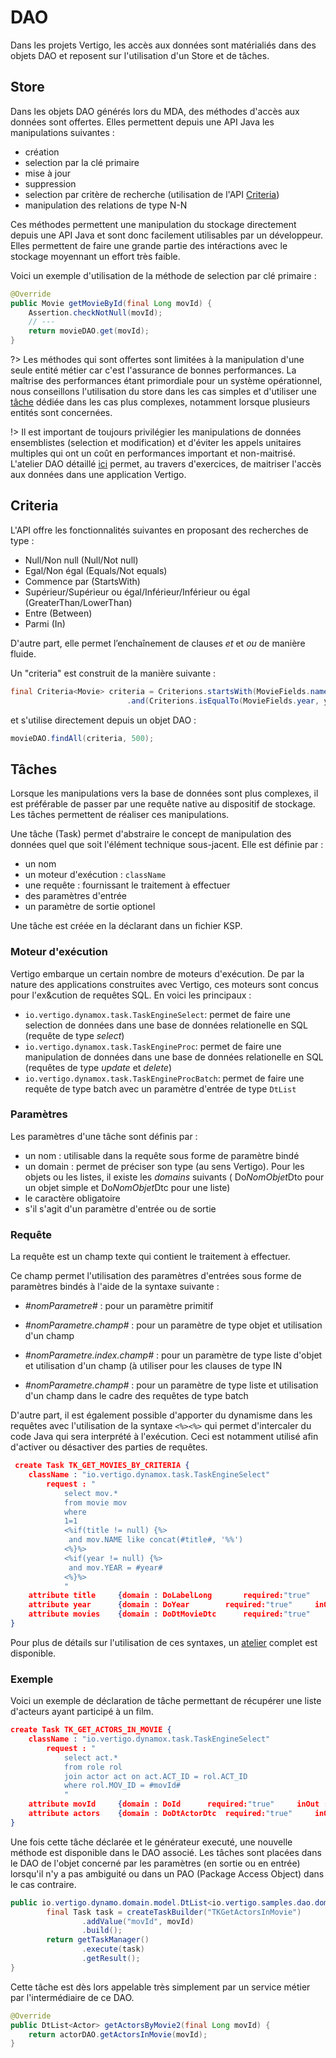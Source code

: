 # DAO

Dans les projets Vertigo, les accès aux données sont matérialiés dans des objets DAO et reposent sur l'utilisation d'un Store et de tâches.

## Store

Dans les objets DAO générés lors du MDA, des méthodes d'accès aux données sont offertes. Elles permettent depuis une API Java les manipulations suivantes :

- création
- selection par la clé primaire
- mise à jour
- suppression
- selection par critère de recherche (utilisation de l'API [Criteria](#criteria))
- manipulation des relations de type N-N

Ces méthodes permettent une manipulation du stockage directement depuis une API Java et sont donc facilement utilisables par un développeur. Elles permettent de faire une grande partie des intéractions avec le stockage moyennant un effort très faible.

Voici un exemple d'utilisation de la méthode de selection par clé primaire :

```java
@Override
public Movie getMovieById(final Long movId) {
	Assertion.checkNotNull(movId);
	// ---
	return movieDAO.get(movId);
}
```


?> Les méthodes qui sont offertes sont limitées à la manipulation d'une seule entité métier car c'est l'assurance de bonnes performances. La maîtrise des performances étant primordiale pour un système opérationnel, nous conseillons l'utilisation du store dans les cas simples et d'utiliser une [tâche](#tâches) dédiée dans les cas plus complexes, notamment lorsque plusieurs entités sont concernées.

!> Il est important de toujours privilégier les manipulations de données ensemblistes (selection et modification) et d'éviter les appels unitaires multiples qui ont un coût en performances important et non-maitrisé. L'atelier DAO détaillé [ici](/guide/samples_dao) permet, au travers d'exercices, de maitriser l'accès aux données dans une application Vertigo.


## Criteria

L'API offre les fonctionnalités suivantes en proposant des recherches de type :

- Null/Non null (Null/Not null)
- Egal/Non égal (Equals/Not equals)
- Commence par (StartsWith)
- Supérieur/Supérieur ou égal/Inférieur/Inférieur ou égal (GreaterThan/LowerThan)
- Entre (Between)
- Parmi (In)

D'autre part, elle permet l’enchaînement de clauses *et* et *ou* de manière fluide.

Un "criteria" est construit de la manière suivante :

```java
final Criteria<Movie> criteria = Criterions.startsWith(MovieFields.name, title)
						  .and(Criterions.isEqualTo(MovieFields.year, year));
```

et s'utilise directement depuis un objet DAO :

```java
movieDAO.findAll(criteria, 500);
```


## Tâches

Lorsque les manipulations vers la base de données sont plus complexes, il est préférable de passer par une requête native au dispositif de stockage. Les tâches permettent de réaliser ces manipulations.

Une tâche (Task) permet d'abstraire le concept de manipulation des données quel que soit l'élément technique sous-jacent. Elle est définie par :

- un nom
- un moteur d'exécution :  `className`
- une requête : fournissant le traitement à effectuer
- des paramètres d'entrée
- un paramètre de sortie optionel

Une tâche est créée en la déclarant dans un fichier KSP.

### Moteur d'exécution

Vertigo embarque un certain nombre de moteurs d'exécution. De par la nature des applications construites avec Vertigo, ces moteurs sont concus pour l'ex&cution de requêtes SQL. En voici les principaux :

- `io.vertigo.dynamox.task.TaskEngineSelect`: permet de faire une selection de données dans une base de données relationelle en SQL (requête de type *select*)
- `io.vertigo.dynamox.task.TaskEngineProc`: permet de faire une manipulation de données dans une base de données relationelle en SQL (requêtes de type *update* et *delete*)
- `io.vertigo.dynamox.task.TaskEngineProcBatch`: permet de faire une requête de type batch avec un paramètre d'entrée de type `DtList`


### Paramètres

Les paramètres d'une tâche sont définis par :

- un nom : utilisable dans la requête sous forme de paramètre bindé
- un domain : permet de préciser son type (au sens Vertigo). Pour les objets ou les listes, il existe les *domains* suivants ( Do*NomObjet*Dto pour un objet simple et Do*NomObjet*Dtc pour une liste)
- le caractère obligatoire
- s'il s'agit d'un paramètre d'entrée ou de sortie

### Requête

La requête est un champ texte qui contient le traitement à effectuer.

Ce champ permet l'utilisation des paramètres d'entrées sous forme de paramètres bindés à l'aide de la syntaxe suivante : 

- *#nomParametre#* : pour un paramètre primitif

- *#nomParametre.champ#* : pour un paramètre de type objet et utilisation d'un champ
- *#nomParametre.index.champ#* : pour un paramètre de type liste d'objet et utilisation d'un champ (à utiliser pour les clauses de type IN
- *#nomParametre.champ#* : pour un paramètre de type liste et utilisation d'un champ dans le cadre des requêtes de type batch 

D'autre part, il est également possible d'apporter du dynamisme dans les requêtes avec l'utilisation de la syntaxe `<%><%>` qui permet d'intercaler du code Java qui sera interprété à l'exécution. Ceci est notamment utilisé afin d'activer ou désactiver des parties de requêtes.

```json
 create Task TK_GET_MOVIES_BY_CRITERIA {
    className : "io.vertigo.dynamox.task.TaskEngineSelect"
        request : "
        	select mov.*
        	from movie mov
        	where 
        	1=1
        	<%if(title != null) {%>
        	 and mov.NAME like concat(#title#, '%%')
        	<%}%>
        	<%if(year != null) {%>
        	 and mov.YEAR = #year#
        	<%}%>
			"
	attribute title	 	{domain : DoLabelLong 		required:"true" 	inOut :"in"}
	attribute year	 	{domain : DoYear 		required:"true" 	inOut :"in"}
	attribute movies	{domain : DoDtMovieDtc	 	required:"true" 	inOut :"out"}
}
```

Pour plus de détails sur l'utilisation de ces syntaxes, un [atelier](/guide/samples_dao) complet est disponible.

### Exemple

Voici un exemple de déclaration de tâche permettant de récupérer une liste d'acteurs ayant participé à un film. 

```json
create Task TK_GET_ACTORS_IN_MOVIE {
    className : "io.vertigo.dynamox.task.TaskEngineSelect"
        request : "
        	select act.*
        	from role rol
        	join actor act on act.ACT_ID = rol.ACT_ID
        	where rol.MOV_ID = #movId#
			"
	attribute movId		{domain : DoId 		required:"true" 	inOut :"in"}
	attribute actors	{domain : DoDtActorDtc 	required:"true" 	inOut :"out"}
}

```
Une fois cette tâche déclarée et le générateur executé, une nouvelle méthode est disponible dans le DAO associé. Les tâches sont placées dans le DAO de l'objet concerné par les paramètres (en sortie ou en entrée) lorsqu'il n'y a pas ambiguité ou dans un PAO (Package Access Object) dans le cas contraire.

```java
public io.vertigo.dynamo.domain.model.DtList<io.vertigo.samples.dao.domain.Actor> getActorsInMovie(final Long movId) {
		final Task task = createTaskBuilder("TKGetActorsInMovie")
				.addValue("movId", movId)
				.build();
		return getTaskManager()
				.execute(task)
				.getResult();
}
```
Cette tâche est dès lors appelable très simplement par un service métier par l'intermédiaire de ce DAO.

```java
@Override
public DtList<Actor> getActorsByMovie2(final Long movId) {
	return actorDAO.getActorsInMovie(movId);
}
```



